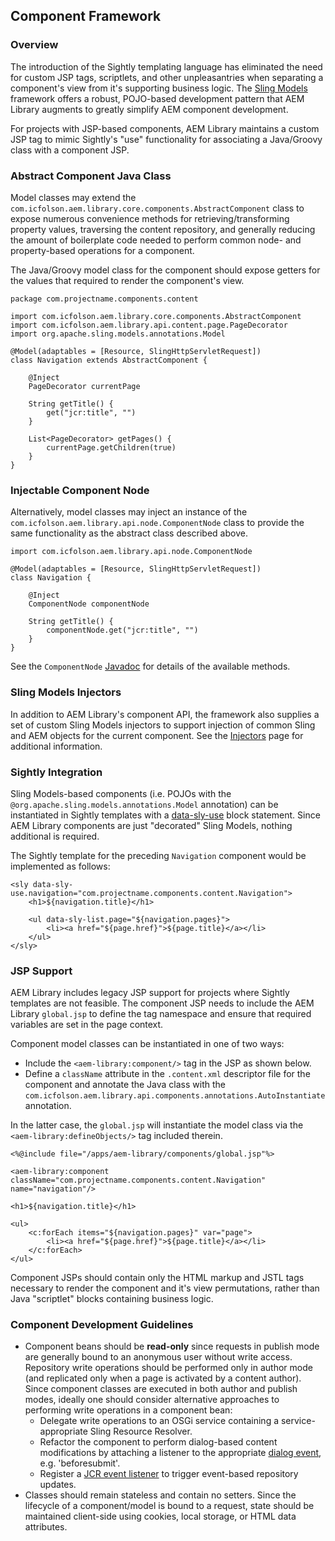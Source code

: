 ## Component Framework

### Overview

The introduction of the Sightly templating language has eliminated the need for custom JSP tags, scriptlets, and other unpleasantries when separating a component's view from it's supporting business logic.  The [Sling Models](https://sling.apache.org/documentation/bundles/models.html) framework offers a robust, POJO-based development pattern that AEM Library augments to greatly simplify AEM component development.

For projects with JSP-based components, AEM Library maintains a custom JSP tag to mimic Sightly's "use" functionality for associating a Java/Groovy class with a component JSP.

### Abstract Component Java Class

Model classes may extend the `com.icfolson.aem.library.core.components.AbstractComponent` class to expose numerous convenience methods for retrieving/transforming property values, traversing the content repository, and generally reducing the amount of boilerplate code needed to perform common node- and property-based operations for a component.

The Java/Groovy model class for the component should expose getters for the values that required to render the component's view.

    package com.projectname.components.content

    import com.icfolson.aem.library.core.components.AbstractComponent
    import com.icfolson.aem.library.api.content.page.PageDecorator
    import org.apache.sling.models.annotations.Model
   
	@Model(adaptables = [Resource, SlingHttpServletRequest])
    class Navigation extends AbstractComponent {
    
        @Inject
        PageDecorator currentPage

        String getTitle() {
            get("jcr:title", "")
        }

        List<PageDecorator> getPages() {
            currentPage.getChildren(true)
        }
    } 

### Injectable Component Node

Alternatively, model classes may inject an instance of the `com.icfolson.aem.library.api.node.ComponentNode` class to provide the same functionality as the abstract class described above.

    import com.icfolson.aem.library.api.node.ComponentNode
    
    @Model(adaptables = [Resource, SlingHttpServletRequest])
    class Navigation {
    
        @Inject
        ComponentNode componentNode

        String getTitle() {
            componentNode.get("jcr:title", "")
        }
    }

See the `ComponentNode` [Javadoc](http://code.citytechinc.com/aem-library/apidocs/com/icfolson/aem/library/api/node/ComponentNode.html) for details of the available methods.

### Sling Models Injectors

In addition to AEM Library's component API, the framework also supplies a set of custom Sling Models injectors to support injection of common Sling and AEM objects for the current component.  See the [Injectors](/aem-library/injectors.html) page for additional information.

### Sightly Integration

Sling Models-based components (i.e. POJOs with the `@org.apache.sling.models.annotations.Model` annotation) can be instantiated in Sightly templates with a [data-sly-use](https://github.com/Adobe-Marketing-Cloud/sightly-spec/blob/master/SPECIFICATION.md#221-use) block statement.  Since AEM Library components are just "decorated" Sling Models, nothing additional is required.

The Sightly template for the preceding `Navigation` component would be implemented as follows:

    <sly data-sly-use.navigation="com.projectname.components.content.Navigation">
        <h1>${navigation.title}</h1>
    
        <ul data-sly-list.page="${navigation.pages}">
            <li><a href="${page.href}">${page.title}</a></li>
        </ul>
    </sly>

### JSP Support

AEM Library includes legacy JSP support for projects where Sightly templates are not feasible.  The component JSP needs to include the AEM Library `global.jsp` to define the tag namespace and ensure that required variables are set in the page context.

Component model classes can be instantiated in one of two ways:

* Include the `<aem-library:component/>` tag in the JSP as shown below.
* Define a `className` attribute in the `.content.xml` descriptor file for the component and annotate the Java class with the `com.icfolson.aem.library.api.components.annotations.AutoInstantiate` annotation.

In the latter case, the `global.jsp` will instantiate the model class via the `<aem-library:defineObjects/>` tag included therein.

    <%@include file="/apps/aem-library/components/global.jsp"%>

    <aem-library:component className="com.projectname.components.content.Navigation" name="navigation"/>

    <h1>${navigation.title}</h1>

    <ul>
        <c:forEach items="${navigation.pages}" var="page">
            <li><a href="${page.href}">${page.title}</a></li>
        </c:forEach>
    </ul>

Component JSPs should contain only the HTML markup and JSTL tags necessary to render the component and it's view permutations, rather than Java "scriptlet" blocks containing business logic.

### Component Development Guidelines

* Component beans should be **read-only** since requests in publish mode are generally bound to an anonymous user without write access.  Repository write operations should be performed only in author mode (and replicated only when a page is activated by a content author).  Since component classes are executed in both author and publish modes, ideally one should consider alternative approaches to performing write operations in a component bean:
    * Delegate write operations to an OSGi service containing a service-appropriate Sling Resource Resolver.
    * Refactor the component to perform dialog-based content modifications by attaching a listener to the appropriate [dialog event](https://docs.adobe.com/docs/en/aem/6-1/ref/widgets-api/index.html?class=CQ.Dialog), e.g. 'beforesubmit'.
    * Register a [JCR event listener](http://www.day.com/maven/jsr170/javadocs/jcr-2.0/javax/jcr/observation/ObservationManager.html) to trigger event-based repository updates.
* Classes should remain stateless and contain no setters.  Since the lifecycle of a component/model is bound to a request, state should be maintained client-side using cookies, local storage, or HTML data attributes.